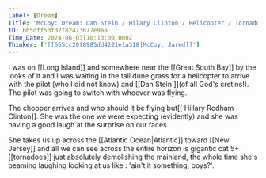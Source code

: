 ```yaml
---
Label: [Dream]
Title: 'McCoy: Dream: Dan Stein / Hilary Clinton / Helicopter / Tornadoes'
ID: 665dff5df02f82473077e9aa
Time_Date: 2024-06-03T10:13:00.000Z
Thinker: ['[[665cc20f8985dd4221e1a318|McCoy, Jared]]']
---
```


I was on [[Long Island]] and somewhere near the [[Great South Bay]] by the looks of it and I was waiting in the tall dune grass for a helicopter to arrive with the pilot (who I did not know) and [[Dan Stein ]](of all God's cretins!). The pilot was going to switch with whoever was flying.

The chopper arrives and who should it be flying but[[ Hillary Rodham Clinton]]. She was the one we were expecting (evidently) and she was having a good laugh at the surprise on our faces. 

She takes us up across the [[Atlantic Ocean|Atlantic]] toward [[New Jersey]] and all we can see across the entire horizon is gigantic cat 5+ [[tornadoes]] just absolutely demolishing the mainland, the whole time she's beaming laughing looking at us like : 'ain't it something, boys?'.